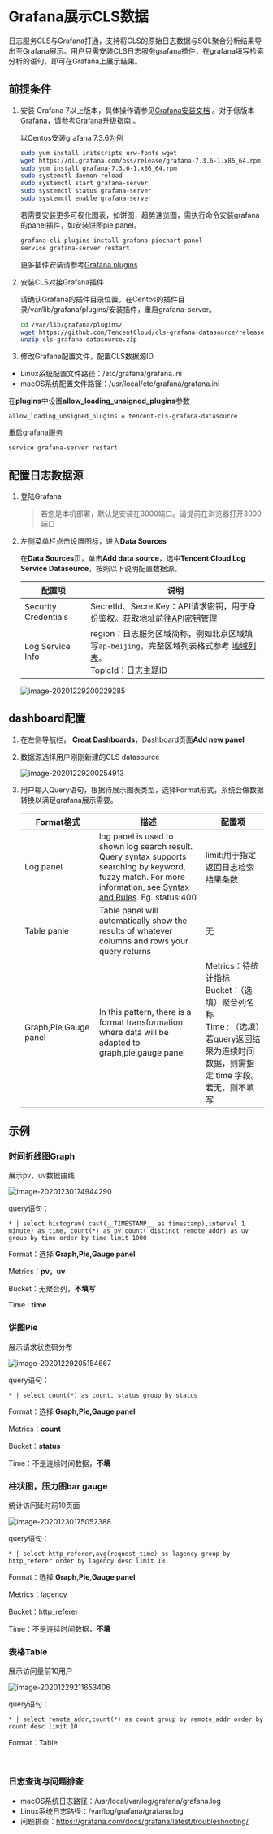 # Grafana展示CLS数据

日志服务CLS与Grafana打通，支持将CLS的原始日志数据与SQL聚合分析结果导出至Grafana展示。用户只需安装CLS日志服务grafana插件，在grafana填写检索分析的语句，即可在Grafana上展示结果。


## 前提条件

1. 安装 Grafana 7以上版本，具体操作请参见[Grafana安装文档](https://grafana.com/docs/grafana/latest/installation/) 。对于低版本Grafana，请参考[Grafana升级指南](https://grafana.com/docs/grafana/latest/installation/upgrading) 。

   以Centos安装grafana 7.3.6为例

   ```sh
   sudo yum install initscripts urw-fonts wget
   wget https://dl.grafana.com/oss/release/grafana-7.3.6-1.x86_64.rpm
   sudo yum install grafana-7.3.6-1.x86_64.rpm
   sudo systemctl daemon-reload
   sudo systemctl start grafana-server
   sudo systemctl status grafana-server 
   sudo systemctl enable grafana-server  
   ```

   若需要安装更多可视化图表，如饼图，趋势速览图，需执行命令安装grafana的panel插件，如安装饼图pie panel。

   ```sh
   grafana-cli plugins install grafana-piechart-panel
   service grafana-server restart
   ```

   更多插件安装请参考[Grafana plugins](https://grafana.com/grafana/plugins?type=panel)

2. 安装CLS对接Grafana插件

   请确认Grafana的插件目录位置。在Centos的插件目录/var/lib/grafana/plugins/安装插件，重启grafana-server。

   ```sh
   cd /var/lib/grafana/plugins/
   wget https://github.com/TencentCloud/cls-grafana-datasource/releases/latest/download/cls-grafana-datasource.zip
   unzip cls-grafana-datasource.zip
   ```

3. 修改Grafana配置文件，配置CLS数据源ID

  - Linux系统配置文件路径：/etc/grafana/grafana.ini
  - macOS系统配置文件路径：/usr/local/etc/grafana/grafana.ini

   在**plugins**中设置**allow_loading_unsigned_plugins**参数
   ```
   allow_loading_unsigned_plugins = tencent-cls-grafana-datasource
   ```

   重启grafana服务
   ```sh
   service grafana-server restart
   ```

## 配置日志数据源

1. 登陆Grafana

   > 若您是本机部署，默认是安装在3000端口。请提前在浏览器打开3000端口

2. 左侧菜单栏点击设置图标，进入**Data Sources**

   在**Data Sources**页，单击**Add data source**，选中**Tencent Cloud Log Service Datasource**，按照以下说明配置数据源。

   | 配置项               | 说明                                                         |
      | -------------------- | ------------------------------------------------------------ |
   | Security Credentials | SecretId、SecretKey：API请求密钥，用于身份鉴权。获取地址前往[API密钥管理](https://console.cloud.tencent.com/cam/capi) |
   | Log Service Info     | region：日志服务区域简称，例如北京区域填写`ap-beijing`，完整区域列表格式参考 [地域列表](https://cloud.tencent.com/document/product/614/18940)。<br />TopicId：日志主题ID |

   ![image-20201229200229285](https://main.qcloudimg.com/raw/275835ded7a0826d6027984ab9aa0b84.png)

## dashboard配置

1. 在左侧导航栏， **Creat Dashboards**，Dashboard页面**Add new panel**

2. 数据源选择用户刚刚新建的CLS datasource

   ![image-20201229200254913](https://main.qcloudimg.com/raw/b0981c7c5e43d803d0eb694f3b737060.png)

3. 用户输入Query语句，根据待展示图表类型，选择Format形式，系统会做数据转换以满足grafana展示需要。

   | Format格式            | 描述                                                         | 配置项                                                       |
      | --------------------- | ------------------------------------------------------------ | ------------------------------------------------------------ |
   | Log panel             | log panel is used to shown log search result. Query syntax supports searching by keyword, fuzzy match. For more information, see [Syntax and Rules](https://intl.cloud.tencent.com/document/product/614/30439). Eg. status:400 | limit:用于指定返回日志检索结果条数                           |
   | Table panle           | Table panel will automatically show the results of whatever columns and rows your query returns | 无                                                           |
   | Graph,Pie,Gauge panel | In this pattern, there is a format transformation where data will be adapted to graph,pie,gauge panel | Metrics：待统计指标<br />Bucket：（选填）聚合列名称 <br />Time : （选填）若query返回结果为连续时间数据，则需指定 time 字段。若无，则不填写 |

## 示例

### 时间折线图Graph

展示pv，uv数据曲线

![image-20201230174944290](https://main.qcloudimg.com/raw/a2251243a6e592bed01ad372a8ebbc55.png)

query语句：

```
* | select histogram( cast(__TIMESTAMP__ as timestamp),interval 1 minute) as time, count(*) as pv,count( distinct remote_addr) as uv group by time order by time limit 1000
```

Format：选择 **Graph,Pie,Gauge panel**

Metrics：**pv，uv**

Bucket：无聚合列，**不填写**

Time : **time**

### 饼图Pie

展示请求状态码分布

![image-20201229205154667](https://main.qcloudimg.com/raw/95bee33d6332e70ee01c49c5f69d13ac.png)

query语句：

```
* | select count(*) as count, status group by status
```

Format：选择 **Graph,Pie,Gauge panel**

Metrics：**count**

Bucket：**status**

Time：不是连续时间数据，**不填**

### 柱状图，压力图bar gauge

统计访问延时前10页面

![image-20201230175052388](https://main.qcloudimg.com/raw/c8c9cade19d03458a99747b851a2df4e.png)

query语句：

```
* | select http_referer,avg(request_time) as lagency group by http_referer order by lagency desc limit 10
```

Format：选择 **Graph,Pie,Gauge panel**

Metrics：lagency

Bucket：http_referer

Time：不是连续时间数据，**不填**

### 表格Table

展示访问量前10用户

![image-20201229211653406](https://main.qcloudimg.com/raw/afbde7667f22458e5ae6e34ede848a56.png)

query语句：

```
* | select remote_addr,count(*) as count group by remote_addr order by count desc limit 10
```

Format：Table

<br/>

### 日志查询与问题排查

- macOS系统日志路径：/usr/local/var/log/grafana/grafana.log
- Linux系统日志路径：/var/log/grafana/grafana.log
- 问题排查：https://grafana.com/docs/grafana/latest/troubleshooting/
